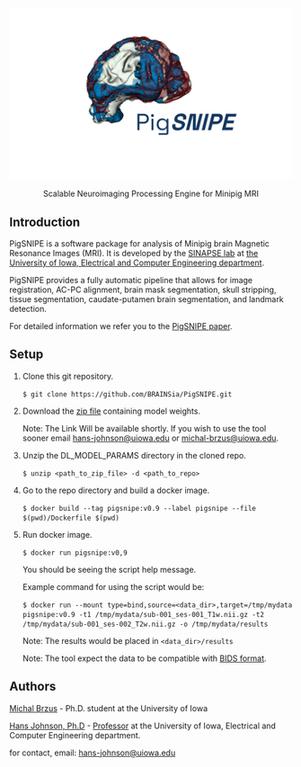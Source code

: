 ![](/pigsnipe_logo.png)

<div align="center">
  <p align="center">Scalable Neuroimaging Processing Engine for Minipig MRI</p>
</div>

## Introduction

PigSNIPE is a software package for analysis of Minipig brain Magnetic Resonance Images (MRI). It is developed by the [SINAPSE lab](https://medicine.uiowa.edu/psychiatry/sinapse) at 
[the University of Iowa, Electrical and Computer Engineering department](https://ece.engineering.uiowa.edu/).

PigSNIPE provides a fully automatic pipeline that allows for image registration, AC-PC alignment, brain mask segmentation, skull stripping, tissue segmentation, caudate-putamen brain segmentation, and landmark detection.

For detailed information we refer you to the [PigSNIPE paper]().

## Setup

1. Clone this git repository.

    `$ git clone https://github.com/BRAINSia/PigSNIPE.git`

2. Download the [zip file](https://iowa.sharepoint.com/:u:/r/sites/SINAPSELAB/Shared%20Documents/PigSNIPE/DL_MODEL_PARAMS.zip?csf=1&web=1&e=8y0BX4) containing model weights. 
  
    Note: The Link Will be available shortly. If you wish to use the tool sooner email hans-johnson@uiowa.edu or michal-brzus@uiowa.edu.

3. Unzip the DL_MODEL_PARAMS directory in the cloned repo.

    `$ unzip <path_to_zip_file> -d <path_to_repo> `

4. Go to the repo directory and build a docker image.

    `$ docker build --tag pigsnipe:v0.9 --label pigsnipe --file $(pwd)/Dockerfile $(pwd)`

5. Run docker image.

    `$ docker run pigsnipe:v0,9`
   
   You should be seeing the script help message.
   
   Example command for using the script would be:
   
    `$ docker run --mount type=bind,source=<data_dir>,target=/tmp/mydata pigsnipe:v0.9 -t1 /tmp/mydata/sub-001_ses-001_T1w.nii.gz -t2 /tmp/mydata/sub-001_ses-002_T2w.nii.gz -o /tmp/mydata/results`
    
    Note: The results would be placed in `<data_dir>/results`
    
    Note: The tool expect the data to be compatible with [BIDS format](https://bids.neuroimaging.io/). 

## Authors

[Michal Brzus](https://github.com/mbrzus) - Ph.D. student at the University of Iowa

[Hans Johnson, Ph.D](https://github.com/hjmjohnson) - [Professor](https://engineering.uiowa.edu/people/hans-johnson) at the University of Iowa, Electrical and Computer Engineering department.

for contact, email: hans-johnson@uiowa.edu
